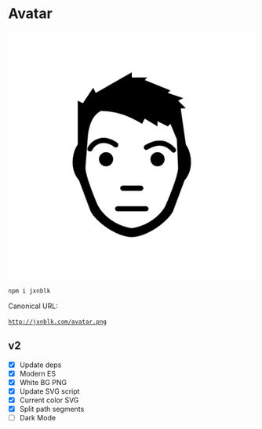 
# Avatar

![](avatar-512.png)

```sh
npm i jxnblk
```

Canonical URL:

[`http://jxnblk.com/avatar.png`](http://jxnblk.com/avatar.png)


## v2

- [x] Update deps
- [x] Modern ES
- [x] White BG PNG
- [x] Update SVG script
- [x] Current color SVG
- [x] Split path segments
- [ ] Dark Mode

